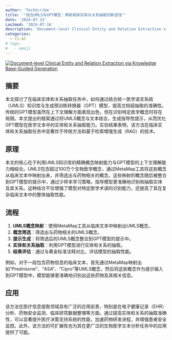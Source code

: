 ```yaml
---
author: 'TechScribe'
title: '"结合UMLS与GPT模型：革新临床实体与关系抽取的新途径"'
date: '2024-07-13'
Lastmod: '2024-07-16'
description: 'Document-level Clinical Entity and Relation Extraction via Knowledge Base-Guided Generation'
categories:
  - CS.AI
# tags:
#   - emoji
---
```


[![Document-level Clinical Entity and Relation Extraction via Knowledge Base-Guided Generation](https://arxiv-research-1301205113.cos.ap-guangzhou.myqcloud.com/images/2407.10021v1.pdf_0.jpg)](https://arxiv.org/abs/2407.10021v1)

## 摘要

本文探讨了在临床实体和关系抽取任务中，如何通过结合统一医学语言系统（UMLS）知识库与生成预训练转换器（GPT）模型，提高文档级抽取的准确性。传统的GPT模型虽然在上下文理解方面表现出色，但在识别特定医学概念时存在局限。本文提出的框架通过将UMLS概念与文本结合，生成指导性提示，从而优化GPT模型在医学文本中的实体和关系抽取能力。实验结果表明，该方法在临床实体和关系抽取任务中显著优于传统方法和基于检索增强生成（RAG）的技术。<!--more-->

## 原理

本文的核心在于利用UMLS知识库的精确概念映射能力与GPT模型的上下文理解能力相结合。UMLS包含超过100万个生物医学概念，通过MetaMap工具将这些概念从临床文本中映射出来，并筛选出与药物相关的概念。这些映射的概念随后被整合到GPT模型的提示中，通过少样本学习策略，指导模型更准确地识别和抽取实体及其关系。这种结合不仅增强了模型对特定医学术语的识别能力，还提高了其在复杂临床文本中的整体抽取性能。

## 流程

1. **UMLS概念映射**：使用MetaMap工具从临床文本中映射出UMLS概念。
2. **概念筛选**：筛选出与药物相关的UMLS概念。
3. **提示生成**：将筛选后的UMLS概念整合到GPT模型的提示中。
4. **实体和关系抽取**：利用GPT模型进行实体和关系的抽取。
5. **结果评估**：通过与黄金标准注释对比，评估模型的抽取性能。

例如，对于一段包含药物信息的临床文本，首先通过MetaMap映射出如“Prednisone”、“ASA”、“Cipro”等UMLS概念，然后将这些概念作为提示输入到GPT模型中，模型能够更准确地识别出这些药物及其相关信息。

## 应用

该方法在医疗信息提取领域具有广泛的应用前景，特别是在电子健康记录（EHR）分析、药物安全监测、临床研究数据整理等方面。通过提高实体和关系的抽取准确性，可以显著提升医疗决策支持系统的性能，加速药物研发进程，并增强患者安全监控。此外，该方法的可扩展性也为其在更广泛的生物医学文本分析任务中的应用提供了可能。